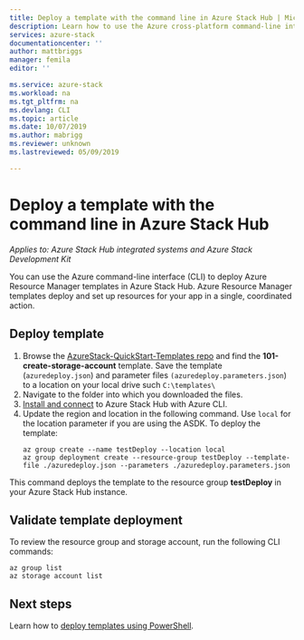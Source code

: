 ```yaml
---
title: Deploy a template with the command line in Azure Stack Hub | Microsoft Docs
description: Learn how to use the Azure cross-platform command-line interface (CLI) to deploy templates to Azure Stack Hub.
services: azure-stack
documentationcenter: ''
author: mattbriggs
manager: femila
editor: ''

ms.service: azure-stack
ms.workload: na
ms.tgt_pltfrm: na
ms.devlang: CLI
ms.topic: article
ms.date: 10/07/2019
ms.author: mabrigg
ms.reviewer: unknown
ms.lastreviewed: 05/09/2019

---
```

# Deploy a template with the command line in Azure Stack Hub

*Applies to: Azure Stack Hub integrated systems and Azure Stack Development Kit*

You can use the Azure command-line interface (CLI) to deploy Azure Resource Manager templates in Azure Stack Hub. Azure Resource Manager templates deploy and set up resources for your app in a single, coordinated action.

## Deploy template

1. Browse the [AzureStack-QuickStart-Templates repo](https://aka.ms/AzureStackGitHub) and find the **101-create-storage-account** template. Save the template (`azuredeploy.json`) and parameter files `(azuredeploy.parameters.json`) to a location on your local drive such `C:\templates\`
2. Navigate to the folder into which you downloaded the files. 
3. [Install and connect](azure-stack-version-profiles-azurecli2.md) to Azure Stack Hub with Azure CLI.
4. Update the region and location in the following command. Use `local` for the location parameter if you are using the ASDK. To deploy the template:
    ```azurecli
    az group create --name testDeploy --location local
    az group deployment create --resource-group testDeploy --template-file ./azuredeploy.json --parameters ./azuredeploy.parameters.json
    ```

This command deploys the template to the resource group **testDeploy** in your Azure Stack Hub instance.

## Validate template deployment

To review the resource group and storage account, run the following CLI commands:

```azurecli
az group list
az storage account list
```

## Next steps

Learn how to [deploy templates using PowerShell](azure-stack-deploy-template-powershell.md).
